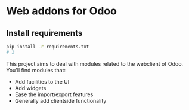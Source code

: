 
Web addons for Odoo
===================

## Install requirements

```bash
pip install -r requirements.txt
# 1
```

This project aims to deal with modules related to the webclient of Odoo. You'll find modules that:

- Add facilities to the UI
- Add widgets
- Ease the import/export features
- Generally add clientside functionality
